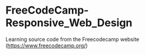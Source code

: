 # FreeCodeCamp-Responsive_Web_Design
Learning source code from the Freecodecamp website (https://www.freecodecamp.org/)
